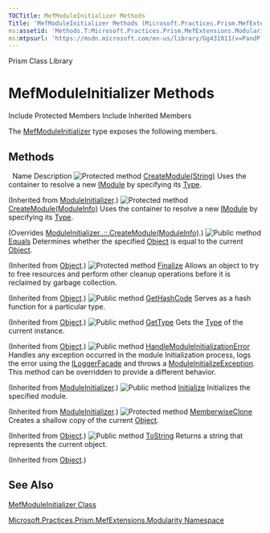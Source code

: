 ```yaml
---
TOCTitle: MefModuleInitializer Methods
Title: 'MefModuleInitializer Methods (Microsoft.Practices.Prism.MefExtensions.Modularity)'
ms:assetid: 'Methods.T:Microsoft.Practices.Prism.MefExtensions.Modularity.MefModuleInitializer'
ms:mtpsurl: 'https://msdn.microsoft.com/en-us/library/Gg431011(v=PandP.50)'
---
```


Prism Class Library

MefModuleInitializer Methods
============================

Include Protected Members
Include Inherited Members

The [MefModuleInitializer](https://msdn.microsoft.com/t:microsoft.practices.prism.mefextensions.modularity.mefmoduleinitializer) type exposes the following members.

Methods
-------

<span id="methodTableToggle"></span>
 
Name
Description
![](https://msdn.microsoft.com/en-us/Gg431011.protmethod(en-us,PandP.50).gif "Protected method")
[CreateModule(String)](https://msdn.microsoft.com/m:microsoft.practices.prism.modularity.moduleinitializer.createmodule(system.string))
Uses the container to resolve a new [IModule](https://msdn.microsoft.com/t:microsoft.practices.prism.modularity.imodule) by specifying its [Type](http://msdn2.microsoft.com/en-us/library/42892f65).

(Inherited from [ModuleInitializer](https://msdn.microsoft.com/t:microsoft.practices.prism.modularity.moduleinitializer).)
![](https://msdn.microsoft.com/en-us/Gg431011.protmethod(en-us,PandP.50).gif "Protected method")
[CreateModule(ModuleInfo)](https://msdn.microsoft.com/m:microsoft.practices.prism.mefextensions.modularity.mefmoduleinitializer.createmodule(microsoft.practices.prism.modularity.moduleinfo))
Uses the container to resolve a new [IModule](https://msdn.microsoft.com/t:microsoft.practices.prism.modularity.imodule) by specifying its [Type](http://msdn2.microsoft.com/en-us/library/42892f65).

(Overrides [ModuleInitializer..::.CreateModule(ModuleInfo)](https://msdn.microsoft.com/m:microsoft.practices.prism.modularity.moduleinitializer.createmodule(microsoft.practices.prism.modularity.moduleinfo)).)
![](https://msdn.microsoft.com/en-us/Gg431011.pubmethod(en-us,PandP.50).gif "Public method")
[Equals](http://msdn2.microsoft.com/en-us/library/bsc2ak47)
Determines whether the specified [Object](http://msdn2.microsoft.com/en-us/library/e5kfa45b) is equal to the current [Object](http://msdn2.microsoft.com/en-us/library/e5kfa45b).

(Inherited from [Object](http://msdn2.microsoft.com/en-us/library/e5kfa45b).)
![](https://msdn.microsoft.com/en-us/Gg431011.protmethod(en-us,PandP.50).gif "Protected method")
[Finalize](http://msdn2.microsoft.com/en-us/library/4k87zsw7)
Allows an object to try to free resources and perform other cleanup operations before it is reclaimed by garbage collection.

(Inherited from [Object](http://msdn2.microsoft.com/en-us/library/e5kfa45b).)
![](https://msdn.microsoft.com/en-us/Gg431011.pubmethod(en-us,PandP.50).gif "Public method")
[GetHashCode](http://msdn2.microsoft.com/en-us/library/zdee4b3y)
Serves as a hash function for a particular type.

(Inherited from [Object](http://msdn2.microsoft.com/en-us/library/e5kfa45b).)
![](https://msdn.microsoft.com/en-us/Gg431011.pubmethod(en-us,PandP.50).gif "Public method")
[GetType](http://msdn2.microsoft.com/en-us/library/dfwy45w9)
Gets the [Type](http://msdn2.microsoft.com/en-us/library/42892f65) of the current instance.

(Inherited from [Object](http://msdn2.microsoft.com/en-us/library/e5kfa45b).)
![](https://msdn.microsoft.com/en-us/Gg431011.pubmethod(en-us,PandP.50).gif "Public method")
[HandleModuleInitializationError](https://msdn.microsoft.com/m:microsoft.practices.prism.modularity.moduleinitializer.handlemoduleinitializationerror(microsoft.practices.prism.modularity.moduleinfo%2csystem.string%2csystem.exception))
Handles any exception occurred in the module Initialization process, logs the error using the [ILoggerFacade](https://msdn.microsoft.com/t:microsoft.practices.prism.logging.iloggerfacade) and throws a [ModuleInitializeException](https://msdn.microsoft.com/t:microsoft.practices.prism.modularity.moduleinitializeexception). This method can be overridden to provide a different behavior.

(Inherited from [ModuleInitializer](https://msdn.microsoft.com/t:microsoft.practices.prism.modularity.moduleinitializer).)
![](https://msdn.microsoft.com/en-us/Gg431011.pubmethod(en-us,PandP.50).gif "Public method")
[Initialize](https://msdn.microsoft.com/m:microsoft.practices.prism.modularity.moduleinitializer.initialize(microsoft.practices.prism.modularity.moduleinfo))
Initializes the specified module.

(Inherited from [ModuleInitializer](https://msdn.microsoft.com/t:microsoft.practices.prism.modularity.moduleinitializer).)
![](https://msdn.microsoft.com/en-us/Gg431011.protmethod(en-us,PandP.50).gif "Protected method")
[MemberwiseClone](http://msdn2.microsoft.com/en-us/library/57ctke0a)
Creates a shallow copy of the current [Object](http://msdn2.microsoft.com/en-us/library/e5kfa45b).

(Inherited from [Object](http://msdn2.microsoft.com/en-us/library/e5kfa45b).)
![](https://msdn.microsoft.com/en-us/Gg431011.pubmethod(en-us,PandP.50).gif "Public method")
[ToString](http://msdn2.microsoft.com/en-us/library/7bxwbwt2)
Returns a string that represents the current object.

(Inherited from [Object](http://msdn2.microsoft.com/en-us/library/e5kfa45b).)

See Also
--------

<span id="seeAlsoToggle"></span>
[MefModuleInitializer Class](https://msdn.microsoft.com/t:microsoft.practices.prism.mefextensions.modularity.mefmoduleinitializer)

[Microsoft.Practices.Prism.MefExtensions.Modularity Namespace](https://msdn.microsoft.com/n:microsoft.practices.prism.mefextensions.modularity)
